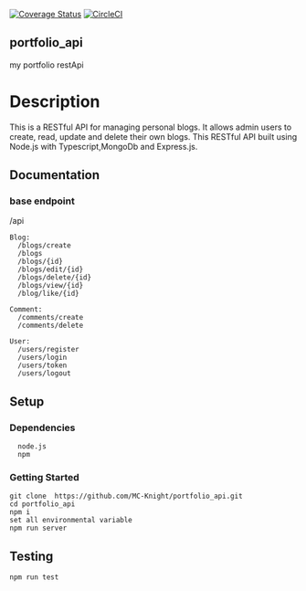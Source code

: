 [![Coverage Status](https://coveralls.io/repos/github/MC-Knight/portfolio_api/badge.svg?branch=ft-api-docs)](https://coveralls.io/github/MC-Knight/portfolio_api?branch=ft-api-docs) [![CircleCI](https://dl.circleci.com/status-badge/img/circleci/RtbdVRXgZz5Z7PJ9hEnSq2/K1p6p4riRfzxw4jDN19cRS/tree/main.svg?style=svg&circle-token=CCIPRJ_4Pn373XEVN1ZqUt3HU1HMe_da26dd8e954259f29b3eb1449fec7e39652189f5)](https://dl.circleci.com/status-badge/redirect/circleci/RtbdVRXgZz5Z7PJ9hEnSq2/K1p6p4riRfzxw4jDN19cRS/tree/main)

## portfolio_api

my portfolio restApi

# Description

This is a RESTful API for managing personal blogs. It allows admin users to create, read, update and delete their own blogs. This RESTful API built using Node.js with Typescript,MongoDb and Express.js.

## Documentation

### base endpoint

/api

```
Blog:
  /blogs/create
  /blogs
  /blogs/{id}
  /blogs/edit/{id}
  /blogs/delete/{id}
  /blogs/view/{id}
  /blog/like/{id}

Comment:
  /comments/create
  /comments/delete

User:
  /users/register
  /users/login
  /users/token
  /users/logout
```

## Setup

### Dependencies

```
  node.js
  npm
```

### Getting Started

```
git clone  https://github.com/MC-Knight/portfolio_api.git
cd portfolio_api
npm i
set all environmental variable
npm run server
```

## Testing

```
npm run test
```
